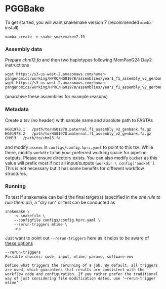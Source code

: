 # PGGBake

To get started, you will want snakemake version 7 (recommended `mamba` install)
```
mamba create -n snake snakemake=7.19
```

### Assembly data
Prepare _chm13.fa_ and then two haplotypes following MemPanG24 Day2 instructions
```
wget https://s3-us-west-2.amazonaws.com/human-pangenomics/working/HPRC/HG01978/assemblies/year1_f1_assembly_v2_genbank/HG01978.paternal.f1_assembly_v2_genbank.fa.gz
wget https://s3-us-west-2.amazonaws.com/human-pangenomics/working/HPRC/HG01978/assemblies/year1_f1_assembly_v2_genbank/HG01978.maternal.f1_assembly_v2_genbank.fa.gz
```
(unarchive these assemblies for example reasons)

### Metadata
Create a tsv (no header) with sample name and absolute path to FASTAs
```
HG01978.1	/path/to/HG01978.paternal.f1_assembly_v2_genbank.fa.gz
HG01978.2	/path/to/HG01978.maternal.f1_assembly_v2_genbank.fa.gz
CHM13	/path/to/chm13.fa
```
and modify `assems` in `configs/config.hprc.yaml` to point to this tsv. While there, modify `workdir` to be your preferred working space for pipeline outputs. Please ensure directory exists. You can also modify `bucket` as this value will prefix most if not all input/outputs (`workdir \ config['bucket']`. This is not necessary but it has some benefits for different workflow structures.

### Running
To test if snakemake can build the final target(s) (specified in the _one rule to rule them all_), a "dry run" or test can be conducted as
```
snakemake \
    -s snakefile \
    --configfile configs/config.hprc.yaml \
    --rerun-triggers mtime \
    -np
```
Just want to point out `--rerun-triggers` here as it helps to be aware of [these options](https://snakemake.readthedocs.io/en/stable/executing/cli.html)
```
--rerun-triggers
Possible choices: code, input, mtime, params, software-env

Define what triggers the rerunning of a job. By default, all triggers are used, which guarantees that results are consistent with the workflow code and configuration. If you rather prefer the traditional way of just considering file modification dates, use ‘–rerun-trigger mtime’
```
